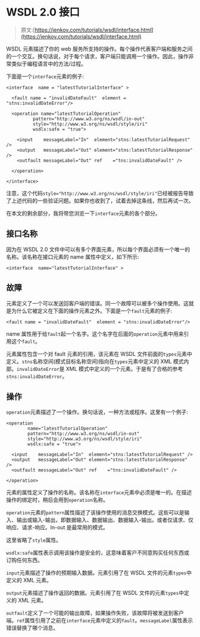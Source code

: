 # WSDL 2.0 接口

> 原文:[https://jenkov.com/tutorials/wsdl/interface.html](https://jenkov.com/tutorials/wsdl/interface.html)

WSDL 元素描述了你的 web 服务所支持的操作。每个操作代表客户端和服务之间的一个交互。换句话说，对于每个请求，客户端只能调用一个操作。因此，操作非常类似于编程语言中的方法/过程。

下面是一个`interface`元素的例子:

```
<interface  name = "latestTutorialInterface" >

  <fault name = "invalidDateFault"  element = "stns:invalidDateError"/>

  <operation name="latestTutorialOperation"
          pattern="http://www.w3.org/ns/wsdl/in-out"
          style="http://www.w3.org/ns/wsdl/style/iri"
          wsdlx:safe = "true">

    <input    messageLabel="In"  element="stns:latestTutorialRequest" />
    <output   messageLabel="Out" element="stns:latestTutorialResponse" />
    <outfault messageLabel="Out" ref    ="tns:invalidDateFault" />

  </operation>

</interface>

```

注意，这个代码`style="http://www.w3.org/ns/wsdl/style/iri"`已经被报告导致了上述代码的一些验证问题。如果你也收到了，试着去掉这条线，然后再试一次。

在本文的剩余部分，我将带您浏览一下`interface`元素的各个部分。

## 接口名称

因为在 WSDL 2.0 文件中可以有多个界面元素，所以每个界面必须有一个唯一的名称。该名称在接口元素的 name 属性中定义，如下所示:

```
<interface  name="latestTutorialInterface" >

```

## 故障

元素定义了一个可以发送回客户端的错误。同一个故障可以被多个操作使用。这就是为什么它被定义在下面的操作元素之外。下面是一个`fault`元素的例子:

```
<fault name = "invalidDateFault"  element = "stns:invalidDateError"/>

```

name 属性用于给`fault`起一个名字。这个名字在后面的`operation`元素中用来引用这个`fault`。

元素属性包含一个对 fault 元素的引用，该元素在 WSDL 文件前面的`types`元素中定义。`stns`名称空间(模式目标名称空间)指向在`types`元素中定义的 XML 模式内部。`invalidDateError`是 XML 模式中定义的一个元素。于是有了合格的参考`stns:invalidDateError`。

## 操作

`operation`元素描述了一个操作。换句话说，一种方法或程序。这里有一个例子:

```
<operation
        name="latestTutorialOperation"
        pattern="http://www.w3.org/ns/wsdl/in-out"
        style="http://www.w3.org/ns/wsdl/style/iri"
        wsdlx:safe = "true">

  <input    messageLabel="In"  element="stns:latestTutorialRequest" />
  <output   messageLabel="Out" element="stns:latestTutorialResponse" />
  <outfault messageLabel="Out" ref    ="tns:invalidDateFault" />

</operation>

```

元素的属性定义了操作的名称。该名称在`interface`元素中必须是唯一的。在描述操作的绑定时，稍后会用到`operation`名称。

`operation`元素的`pattern`属性描述了该操作使用的消息交换模式。这些可以是输入、输出或输入-输出，即数据输入、数据输出、数据输入-输出。或者仅请求、仅响应、请求-响应。In-out 是最常用的模式。

这里省略了`style`属性。

`wsdlx:safe`属性表示调用该操作是安全的，这意味着客户不同意购买任何东西或订购任何东西。

`input`元素描述了操作的预期输入数据。元素引用了在 WSDL 文件的元素`types`中定义的 XML 元素。

`output`元素描述了操作返回的数据。元素引用了在 WSDL 文件的元素`types`中定义的 XML 元素。

`outfault`定义了一个可能的输出故障，如果操作失败，该故障将被发送到客户端。`ref`属性引用了之前在`interface`元素中定义的`fault`。`messageLabel`属性表示错误替换了哪个消息。